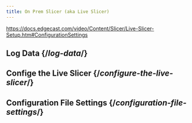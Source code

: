 ```yaml
---
title: On Prem Slicer (aka Live Slicer)
---
```

https://docs.edgecast.com/video/Content/Slicer/Live-Slicer-Setup.htm#ConfigurationSettings

## Log Data  {/*log-data*/}

## Confige the Live Slicer  {/*configure-the-live-slicer*/}

## Configuration File Settings  {/*configuration-file-settings*/}
